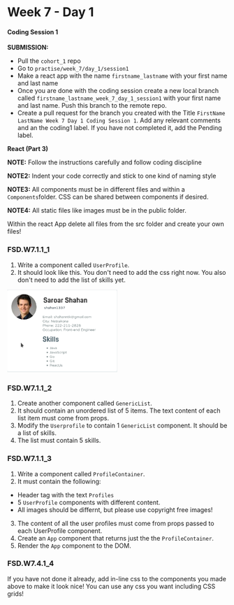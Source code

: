 # Week 7 - Day 1

#### Coding Session 1

**SUBMISSION:**

- Pull the `cohort_1` repo
- Go to `practise/week_7/day_1/session1` 
- Make a react app with the name `firstname_lastname` with your first name and last name  
- Once you are done with the coding session create a new local branch called `firstname_lastname_week_7_day_1_session1` with your first name and last name. Push this branch to the remote repo. 
- Create a pull request for the branch you created with the Title `FirstName LastName Week 7 Day 1 Coding Session 1`. Add any relevant comments and an the coding1 label. If you have not completed it, add the Pending label. 

**React (Part 3)**

**NOTE:** Follow the instructions carefully and follow coding discipline

**NOTE2:** Indent your code correctly and stick to one kind of naming style

**NOTE3:** All components must be in different files and within a `Components`folder. CSS can be shared between components if desired. 

**NOTE4:** All static files like images must be in the public folder.

Within the react App delete all files from the src folder and create your own files!

### FSD.W7.1.1_1

1. Write a component called `UserProfile`.
2. It should look like this. You don't need to add the css right now. You also don't need to add the list of skills yet.

<img src = "profile.png" height = "50%" width = "50%" />

### FSD.W7.1.1_2
1. Create another component called `GenericList`. 
2. It should contain an unordered list of 5 items. The text content of each list item must come from props. 
3. Modify the `Userprofile` to contain 1 `GenericList` component. It should be a list of skills. 
4. The list must contain 5 skills. 

### FSD.W7.1.1_3
1. Write a component called `ProfileContainer`.
2. It must contain the following:
 - Header tag with the text `Profiles`
 - 5 `UserProfile` components with different content. 
 - All images should be differnt, but please use copyright free images!
3. The content of all the user profiles must come from props passed to each UserProfile component.
4. Create an `App` component that returns just the the `ProfileContainer`.
5. Render the `App` component to the DOM. 


### FSD.W7.4.1_4

If you have not done it already, add in-line css to the components you made above to make it look nice! You can use any css you want including CSS grids!


